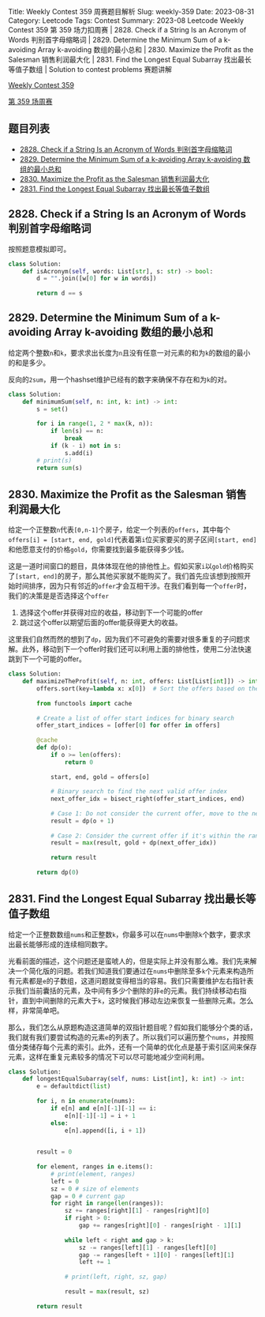 Title: Weekly Contest 359 周赛题目解析
Slug: weekly-359
Date: 2023-08-31
Category: Leetcode
Tags: Contest
Summary: 2023-08 Leetcode Weekly Contest 359 第 359 场力扣周赛 | 2828. Check if a String Is an Acronym of Words 判别首字母缩略词 | 2829. Determine the Minimum Sum of a k-avoiding Array k-avoiding 数组的最小总和 | 2830. Maximize the Profit as the Salesman 销售利润最大化 | 2831. Find the Longest Equal Subarray 找出最长等值子数组 | Solution to contest problems 赛题讲解

[Weekly Contest 359](https://leetcode.com/contest/weekly-contest-359/)

[第 359 场周赛](https://leetcode.cn/contest/weekly-contest-359/)

## 题目列表

- [2828. Check if a String Is an Acronym of Words 判别首字母缩略词](https://leetcode.com/problems/check-if-a-string-is-an-acronym-of-words/)
- [2829. Determine the Minimum Sum of a k-avoiding Array k-avoiding 数组的最小总和](https://leetcode.com/problems/determine-the-minimum-sum-of-a-k-avoiding-array/)
- [2830. Maximize the Profit as the Salesman 销售利润最大化](https://leetcode.com/problems/maximize-the-profit-as-the-salesman/)
- [2831. Find the Longest Equal Subarray 找出最长等值子数组](https://leetcode.com/problems/find-the-longest-equal-subarray/)

## 2828. Check if a String Is an Acronym of Words 判别首字母缩略词

按照题意模拟即可。

```python
class Solution:
    def isAcronym(self, words: List[str], s: str) -> bool:
        d = "".join([w[0] for w in words])
        
        return d == s
```

## 2829. Determine the Minimum Sum of a k-avoiding Array k-avoiding 数组的最小总和

给定两个整数`n`和`k`，要求求出长度为`n`且没有任意一对元素的和为`k`的数组的最小的和是多少。

反向的`2sum`，用一个hashset维护已经有的数字来确保不存在和为`k`的对。

```python
class Solution:
    def minimumSum(self, n: int, k: int) -> int:
        s = set()
        
        for i in range(1, 2 * max(k, n)):
            if len(s) == n:
                break
            if (k - i) not in s:
                s.add(i)
        # print(s)
        return sum(s)
```

## 2830. Maximize the Profit as the Salesman 销售利润最大化

给定一个正整数`n`代表`[0,n-1]`个房子，给定一个列表的`offers`，其中每个`offers[i] = [start, end, gold]`代表着第`i`位买家要买的房子区间`[start, end]`和他愿意支付的价格`gold`，你需要找到最多能获得多少钱。

这是一道时间窗口的题目，具体体现在他的排他性上。假如买家`i`以`gold`价格购买了`[start, end]`的房子，那么其他买家就不能购买了。我们首先应该想到按照开始时间排序，因为只有邻近的`offer`才会互相干涉。在我们看到每一个`offer`时，我们的决策是是否选择这个`offer`

1. 选择这个offer并获得对应的收益，移动到下一个可能的offer
2. 跳过这个offer以期望后面的offer能获得更大的收益。

这里我们自然而然的想到了`dp`，因为我们不可避免的需要对很多重复的子问题求解。此外，移动到下一个offer时我们还可以利用上面的排他性，使用二分法快速跳到下一个可能的offer。

```python
class Solution:
    def maximizeTheProfit(self, n: int, offers: List[List[int]]) -> int:
        offers.sort(key=lambda x: x[0])  # Sort the offers based on the start index
        
        from functools import cache
        
        # Create a list of offer start indices for binary search
        offer_start_indices = [offer[0] for offer in offers]
        
        @cache
        def dp(o):
            if o >= len(offers):
                return 0
            
            start, end, gold = offers[o]
            
            # Binary search to find the next valid offer index
            next_offer_idx = bisect_right(offer_start_indices, end)
            
            # Case 1: Do not consider the current offer, move to the next offer
            result = dp(o + 1)
            
            # Case 2: Consider the current offer if it's within the range of houses
            result = max(result, gold + dp(next_offer_idx))
            
            return result
        
        return dp(0)
```

## 2831. Find the Longest Equal Subarray 找出最长等值子数组

给定一个正整数数组`nums`和正整数`k`，你最多可以在`nums`中删除`k`个数字，要求求出最长能够形成的连续相同数字。

光看前面的描述，这个问题还是蛮唬人的，但是实际上并没有那么难。我们先来解决一个简化版的问题。若我们知道我们要通过在`nums`中删除至多`k`个元素来构造所有元素都是`e`的子数组，这道问题就变得相当的容易。我们只需要维护左右指针表示我们当前囊括的元素，及中间有多少个删除的非`e`的元素。我们持续移动右指针，直到中间删除的元素大于`k`，这时候我们移动左边来恢复一些删除元素。怎么样，非常简单吧。

那么，我们怎么从原题构造这道简单的双指针题目呢？假如我们能够分个类的话，我们就有我们要尝试构造的元素`e`的列表了。所以我们可以遍历整个`nums`，并按照值分类储存每个元素的索引。此外，还有一个简单的优化点是基于索引区间来保存元素，这样在重复元素较多的情况下可以尽可能地减少空间利用。


```python
class Solution:
    def longestEqualSubarray(self, nums: List[int], k: int) -> int:
        e = defaultdict(list)
        
        for i, n in enumerate(nums):
            if e[n] and e[n][-1][-1] == i:
                e[n][-1][-1] = i + 1
            else:
                e[n].append([i, i + 1])

        
        result = 0
        
        for element, ranges in e.items():
            # print(element, ranges)
            left = 0
            sz = 0 # size of elements
            gap = 0 # current gap
            for right in range(len(ranges)):
                sz += ranges[right][1] - ranges[right][0]
                if right > 0:
                    gap += ranges[right][0] - ranges[right - 1][1]
                
                while left < right and gap > k:
                    sz -= ranges[left][1] - ranges[left][0]
                    gap -= ranges[left + 1][0] - ranges[left][1]
                    left += 1
                
                # print(left, right, sz, gap)
                
                result = max(result, sz)
        
        return result
```